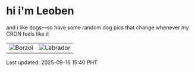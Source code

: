 # hi i'm Leoben

and i like dogs—so have some random dog pics that change whenever my CRON feels like it

|  |  |
|--------|----------|
| ![Borzoi](https://random-dog-vercel.vercel.app/api/random-borzoi?v=1758008414) | ![Labrador](https://random-dog-vercel.vercel.app/api/random-labrador?v=1758008414) |

Last updated: 2025-09-16 15:40 PHT
